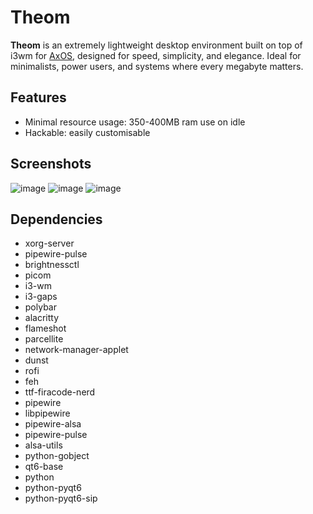 # Theom

**Theom** is an extremely lightweight desktop environment built on top of i3wm for [AxOS](https://www.axos-project.com/), designed for speed, simplicity, and elegance. Ideal for minimalists, power users, and systems where every megabyte matters.

## Features

- Minimal resource usage: 350-400MB ram use on idle
- Hackable: easily customisable

## Screenshots

![image](https://github.com/user-attachments/assets/80f2d1af-68a9-44e0-9a00-ce914835d51e)
![image](https://github.com/user-attachments/assets/0ef9d334-a6c5-4a1c-a94f-207357791428)
![image](https://github.com/user-attachments/assets/97550813-8d3b-4934-a1c0-2b0539e2cedf)


## Dependencies

- xorg-server
- pipewire-pulse
- brightnessctl
- picom
- i3-wm
- i3-gaps
- polybar
- alacritty
- flameshot
- parcellite
- network-manager-applet
- dunst
- rofi
- feh
- ttf-firacode-nerd
- pipewire
- libpipewire
- pipewire-alsa
- pipewire-pulse
- alsa-utils
- python-gobject
- qt6-base
- python
- python-pyqt6
- python-pyqt6-sip
